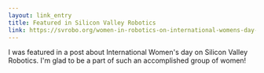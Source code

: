 ```yaml
---
layout: link_entry
title: Featured in Silicon Valley Robotics 
link: https://svrobo.org/women-in-robotics-on-international-womens-day-2019/
---
```

I was featured in a post about International Women's day on Silicon Valley Robotics.  I'm glad to be a part of such an accomplished group of women!

